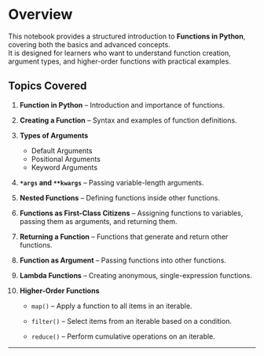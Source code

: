 # Overview

This notebook provides a structured introduction to **Functions in Python**, covering both the basics and advanced concepts.  
It is designed for learners who want to understand function creation, argument types, and higher-order functions with practical examples.

## Topics Covered

1. **Function in Python** – Introduction and importance of functions.

2. **Creating a Function** – Syntax and examples of function definitions.

3. **Types of Arguments**  

   - Default Arguments  
   - Positional Arguments  
   - Keyword Arguments  
   
4. **`*args` and `**kwargs`** – Passing variable-length arguments.  

5. **Nested Functions** – Defining functions inside other functions.  

6. **Functions as First-Class Citizens** – Assigning functions to variables, passing them as arguments, and returning them.  

7. **Returning a Function** – Functions that generate and return other functions.  

8. **Function as Argument** – Passing functions into other functions.  

9. **Lambda Functions** – Creating anonymous, single-expression functions.  

10. **Higher-Order Functions**  

    - `map()` – Apply a function to all items in an iterable.  
    
    - `filter()` – Select items from an iterable based on a condition.  
    
    - `reduce()` – Perform cumulative operations on an iterable.  

---

